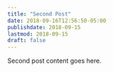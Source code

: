 ```yaml
---
title: "Second Post"
date: 2018-09-16T12:56:50-05:00
publishdate: 2018-09-15
lastmod: 2018-09-15
draft: false
---
```


Second post content goes here.